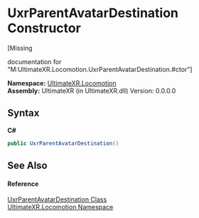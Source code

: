 # UxrParentAvatarDestination Constructor 
 

\[Missing <summary> documentation for "M:UltimateXR.Locomotion.UxrParentAvatarDestination.#ctor"\]

**Namespace:**&nbsp;<a href="N_UltimateXR_Locomotion">UltimateXR.Locomotion</a><br />**Assembly:**&nbsp;UltimateXR (in UltimateXR.dll) Version: 0.0.0.0

## Syntax

**C#**<br />
``` C#
public UxrParentAvatarDestination()
```


## See Also


#### Reference
<a href="T_UltimateXR_Locomotion_UxrParentAvatarDestination">UxrParentAvatarDestination Class</a><br /><a href="N_UltimateXR_Locomotion">UltimateXR.Locomotion Namespace</a><br />